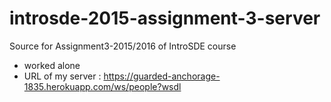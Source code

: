 # introsde-2015-assignment-3-server
Source for Assignment3-2015/2016 of IntroSDE course

- worked alone
- URL of my server : https://guarded-anchorage-1835.herokuapp.com/ws/people?wsdl
